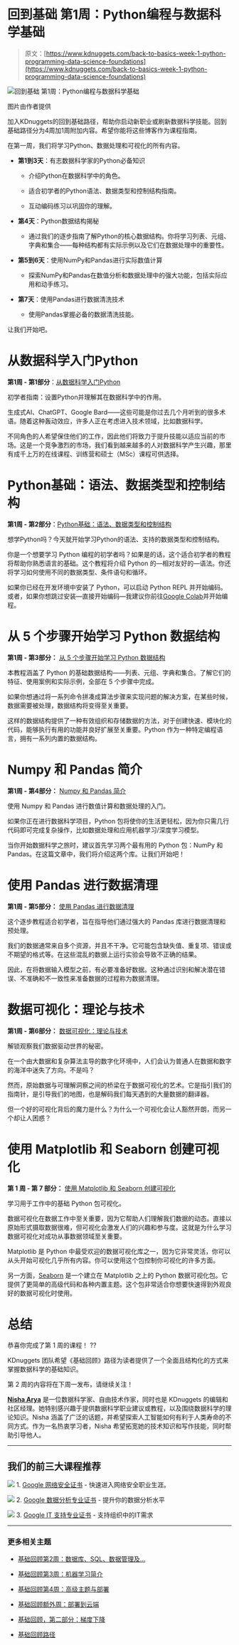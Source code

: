# 回到基础 第1周：Python编程与数据科学基础

> 原文：[https://www.kdnuggets.com/back-to-basics-week-1-python-programming-data-science-foundations](https://www.kdnuggets.com/back-to-basics-week-1-python-programming-data-science-foundations)

![回到基础 第1周：Python编程与数据科学基础](../Images/1f789747a4dc14df4f6206e6d8ee79e8.png)

图片由作者提供

加入KDnuggets的回到基础路径，帮助你启动新职业或刷新数据科学技能。回到基础路径分为4周加1周附加内容。希望你能将这些博客作为课程指南。

在第一周，我们将学习Python、数据处理和可视化的所有内容。

+   **第1到3天**：有志数据科学家的Python必备知识

    +   介绍Python在数据科学中的角色。

    +   适合初学者的Python语法、数据类型和控制结构指南。

    +   互动编码练习以巩固你的理解。

+   **第4天**：Python数据结构揭秘

    +   通过我们的逐步指南了解Python的核心数据结构。你将学习列表、元组、字典和集合——每种结构都有实际示例以及它们在数据处理中的重要性。

+   **第5到6天**：使用NumPy和Pandas进行实际数值计算

    +   探索NumPy和Pandas在数值分析和数据处理中的强大功能，包括实际应用和动手练习。

+   **第7天**：使用Pandas进行数据清洗技术

    +   使用Pandas掌握必备的数据清洗技能。

让我们开始吧。

# 从数据科学入门Python

**第1周 - 第1部分**：[从数据科学入门Python](/getting-started-with-python-for-data-science)

初学者指南：设置Python并理解其在数据科学中的作用。

生成式AI、ChatGPT、Google Bard——这些可能是你过去几个月听到的很多术语。随着这种轰动效应，许多人正在考虑进入技术领域，比如数据科学。

不同角色的人希望保住他们的工作，因此他们将致力于提升技能以适应当前的市场。这是一个竞争激烈的市场，我们看到越来越多的人对数据科学产生兴趣，那里有成千上万的在线课程、训练营和硕士（MSc）课程可供选择。

# Python基础：语法、数据类型和控制结构

**第1周 - 第2部分**：[Python基础：语法、数据类型和控制结构](/python-basics-syntax-data-types-and-control-structures)

想学Python吗？今天就开始学习Python的语法、支持的数据类型和控制结构。

你是一个想要学习 Python 编程的初学者吗？如果是的话，这个适合初学者的教程将帮助你熟悉语言的基础。这个教程将介绍 Python 的—相对友好的—语法。你还将学习如何使用不同的数据类型、条件语句和循环。

如果你已经在开发环境中安装了 Python，可以启动 Python REPL 并开始编码。或者，如果你想跳过安装—直接开始编码—我建议你前往[Google Colab](https://colab.google/)并开始编程。

# 从 5 个步骤开始学习 Python 数据结构

**第1周 - 第3部分：** [从 5 个步骤开始学习 Python 数据结构](/5-steps-getting-started-python-data-structures)

本教程涵盖了 Python 的基础数据结构——列表、元组、字典和集合。了解它们的特征、使用案例和实际示例，全部在 5 个步骤中完成。

如果你想通过将一系列命令拼凑成算法步骤来实现问题的解决方案，在某些时候，数据需要被处理，数据结构将变得至关重要。

这样的数据结构提供了一种有效组织和存储数据的方法，对于创建快速、模块化的代码，能够执行有用的功能并良好扩展至关重要。Python 作为一种特定编程语言，拥有一系列内置的数据结构。

# Numpy 和 Pandas 简介

**第1周 - 第4部分：** [Numpy 和 Pandas 简介](/introduction-to-numpy-and-pandas)

使用 Numpy 和 Pandas 进行数值计算和数据处理的入门。

如果你正在进行数据科学项目，Python 包将使你的生活更轻松，因为你只需几行代码即可完成复杂操作，比如数据处理和应用机器学习/深度学习模型。

当你开始数据科学之旅时，建议首先学习两个最有用的 Python 包：NumPy 和 Pandas。在这篇文章中，我们将介绍这两个库。让我们开始吧！

# 使用 Pandas 进行数据清理

**第1周 - 第5部分：** [使用 Pandas 进行数据清理](/data-cleaning-with-pandas)

这个逐步教程适合初学者，旨在指导他们通过强大的 Pandas 库进行数据清理和预处理。

我们的数据通常来自多个资源，并且不干净。它可能包含缺失值、重复项、错误或不期望的格式等。在这些混乱的数据上运行实验会导致不正确的结果。

因此，在将数据输入模型之前，有必要准备好数据。这种通过识别和解决潜在错误、不准确和不一致性来准备数据的过程称为数据清理。

# 数据可视化：理论与技术

**第1周 - 第6部分：** [数据可视化：理论与技术](/data-visualization-theory-and-techniques)

解锁观察我们数据驱动世界的秘密。

在一个由大数据和复杂算法主导的数字化环境中，人们会认为普通人在数据和数字的海洋中迷失了方向。不是吗？

然而，原始数据与可理解洞察之间的桥梁在于数据可视化的艺术。它是指引我们的指南针，是引导我们的地图，也是解码我们每天遇到的大量数据的翻译器。

但一个好的可视化背后的魔力是什么？为什么一个可视化会让人豁然开朗，而另一个却让人困惑？

# 使用 Matplotlib 和 Seaborn 创建可视化

**第 1 周 - 第 7 部分：** [使用 Matplotlib 和 Seaborn 创建可视化](/creating-visuals-with-matplotlib-and-seaborn)

学习用于工作中的基础 Python 包可视化。

数据可视化在数据工作中至关重要，因为它帮助人们理解我们数据的动态。直接以原始形式摄取数据很难，但可视化会激发人们的兴趣和参与度。这就是为什么学习数据可视化对成功从事数据领域至关重要。

Matplotlib 是 Python 中最受欢迎的数据可视化库之一，因为它非常灵活，你可以从头开始可视化几乎所有内容。你可以使用这个包控制你可视化的许多方面。

另一方面，[Seaborn](https://seaborn.pydata.org/) 是一个建立在 Matplotlib 之上的 Python 数据可视化包。它提供了更简单的高级代码和各种内置主题。这个包非常适合你想要快速得到外观良好的数据可视化时使用。

# 总结

恭喜你完成了第 1 周的课程！ ??

KDnuggets 团队希望《基础回顾》路径为读者提供了一个全面且结构化的方式来掌握数据科学的基础知识。

第 2 周的内容将在下周一发布，请继续关注！

[](https://www.linkedin.com/in/nisha-arya-ahmed/)****[Nisha Arya](https://www.linkedin.com/in/nisha-arya-ahmed/)**** 是一位数据科学家、自由技术作家，同时也是 KDnuggets 的编辑和社区经理。她特别感兴趣于提供数据科学职业建议或教程，以及围绕数据科学的理论知识。Nisha 涵盖了广泛的话题，并希望探索人工智能如何有利于人类寿命的不同方式。作为一名热衷学习者，Nisha 希望拓宽她的技术知识和写作技能，同时帮助引导他人。

* * *

## 我们的前三大课程推荐

![](../Images/0244c01ba9267c002ef39d4907e0b8fb.png) 1\. [Google 网络安全证书](https://www.kdnuggets.com/google-cybersecurity) - 快速进入网络安全职业生涯。

![](../Images/e225c49c3c91745821c8c0368bf04711.png) 2\. [Google 数据分析专业证书](https://www.kdnuggets.com/google-data-analytics) - 提升你的数据分析水平

![](../Images/0244c01ba9267c002ef39d4907e0b8fb.png) 3\. [Google IT 支持专业证书](https://www.kdnuggets.com/google-itsupport) - 支持组织中的IT需求

* * *

### 更多相关主题

+   [基础回顾第2周：数据库、SQL、数据管理及…](https://www.kdnuggets.com/back-to-basics-week-2-database-sql-data-management-and-statistical-concepts)

+   [基础回顾第3周：机器学习简介](https://www.kdnuggets.com/back-to-basics-week-3-introduction-to-machine-learning)

+   [基础回顾第4周：高级主题与部署](https://www.kdnuggets.com/back-to-basics-week-4-advanced-topics-and-deployment)

+   [基础回顾额外周：部署到云端](https://www.kdnuggets.com/back-to-basics-bonus-week-deploying-to-the-cloud)

+   [基础回顾，第二部分：梯度下降](https://www.kdnuggets.com/2023/03/back-basics-part-dos-gradient-descent.html)

+   [基础回顾路径](https://www.kdnuggets.com/back-to-basics-pathway)
